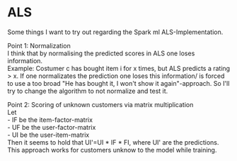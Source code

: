 # ALS
Some things I want to try out regarding the Spark ml ALS-Implementation.


Point 1: Normalization  
  I think that by normalising the predicted scores in ALS one loses information.  
  Example: Costumer c has bought item i for x times, but ALS predicts a rating > x. If one normalizates the prediction one loses this information/ is forced to use a too broad "He has bought it, I won't show it again"-approach.
  So I'll try to change the algorithm to not normalize and test it.
  
 Point 2: Scoring of unknown customers via matrix multiplication  
  Let   
    - IF be the item-factor-matrix   
    - UF be the user-factor-matrix  
    - UI be the user-item-matrix  
 Then it seems to hold that UI'=UI * IF * FI, where UI' are the predictions. This approach works for customers unknow to the model while        training. 
